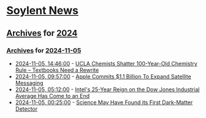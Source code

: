 # [Soylent News](../../../README.md)

## [Archives](../../index.md) for [2024](../index.md)

### [Archives](../../index.md) for [2024-11-05](index.md)

* [2024-11-05, 14:46:00](https://soylentnews.org/article.pl?sid=24/11/04/0218237&from=rss) - [UCLA Chemists Shatter 100-Year-Old Chemistry Rule – Textbooks Need a Rewrite](https://soylentnews.org/article.pl?sid=24/11/04/0218237&from=rss)
* [2024-11-05, 09:57:00](https://soylentnews.org/article.pl?sid=24/11/04/0210246&from=rss) - [Apple Commits $1.1 Billion To Expand Satellite Messaging](https://soylentnews.org/article.pl?sid=24/11/04/0210246&from=rss)
* [2024-11-05, 05:12:00](https://soylentnews.org/article.pl?sid=24/11/04/023249&from=rss) - [Intel's 25-Year Reign on the Dow Jones Industrial Average Has Come to an End](https://soylentnews.org/article.pl?sid=24/11/04/023249&from=rss)
* [2024-11-05, 00:25:00](https://soylentnews.org/article.pl?sid=24/11/04/0158225&from=rss) - [Science May Have Found its First Dark-Matter Detector](https://soylentnews.org/article.pl?sid=24/11/04/0158225&from=rss)
